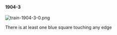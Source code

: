 #### 1904-3
![train-1904-3-0.png](https://github.com/lil-lab/nlvr/raw/master/nlvr/train/images/19/train-1904-3-0.png "train-1904-3-0.png")

There is at least one blue square touching any edge